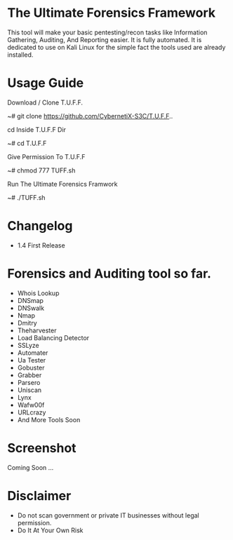 # The Ultimate Forensics Framework


This tool will make your basic pentesting/recon tasks like Information Gathering, Auditing, And Reporting easier. It is fully automated. It is dedicated to use on Kali Linux for the simple fact the tools used are already installed.

# Usage Guide
Download / Clone T.U.F.F.

~# git clone https://github.com/CybernetiX-S3C/T.U.F.F..

cd Inside T.U.F.F Dir

~# cd T.U.F.F

Give Permission To T.U.F.F

~# chmod 777 TUFF.sh

Run The Ultimate Forensics Framwork

~# ./TUFF.sh

# Changelog

- 1.4  First Release

# Forensics and Auditing tool so far.

- Whois Lookup
- DNSmap
- DNSwalk
- Nmap
- Dmitry
- Theharvester
- Load Balancing Detector
- SSLyze
- Automater
- Ua Tester
- Gobuster
- Grabber
- Parsero
- Uniscan
- Lynx
- Wafw00f
- URLcrazy
- And More Tools Soon

# Screenshot

Coming Soon ... 



# Disclaimer
- Do not scan government or private IT businesses without legal permission.
- Do It At Your Own Risk
